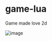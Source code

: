 # game-lua

Game made love 2d

![image](https://user-images.githubusercontent.com/28980451/179399872-c31d0515-9c75-4888-b4c9-d32f5d19112b.png)
